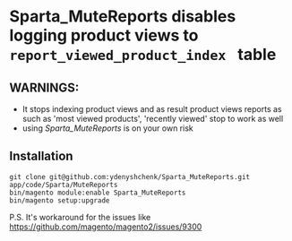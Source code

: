 # Sparta_MuteReports disables logging product views to `report_viewed_product_index ` table
## WARNINGS:
- It stops indexing product views and as result product views reports as such as 'most viewed products', 'recently viewed' stop to work as well
- using *Sparta_MuteReports* is on your own risk

## Installation
```
git clone git@github.com:ydenyshchenk/Sparta_MuteReports.git app/code/Sparta/MuteReports
bin/magento module:enable Sparta_MuteReports
bin/magento setup:upgrade
```

P.S. It's workaround for the issues like https://github.com/magento/magento2/issues/9300